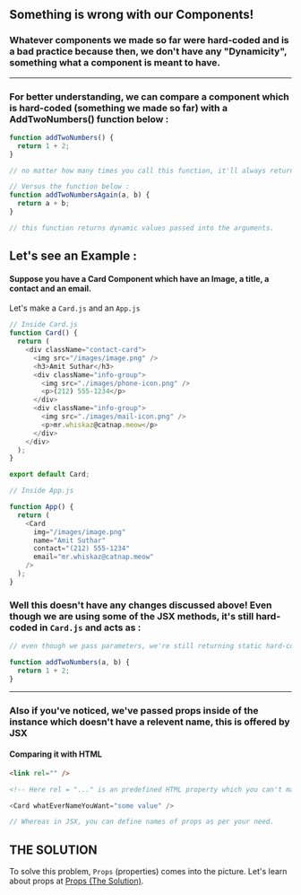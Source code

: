 ## Something is wrong with our Components!

### Whatever components we made so far were hard-coded and is a bad practice because then, we don't have any "Dynamicity", something what a component is meant to have.

---

### For better understanding, we can compare a component which is hard-coded (something we made so far) with a AddTwoNumbers() function below :

```js
function addTwoNumbers() {
  return 1 + 2;
}

// no matter how many times you call this function, it'll always return 1 + 2 = 3

// Versus the function below :
function addTwoNumbersAgain(a, b) {
  return a + b;
}

// this function returns dynamic values passed into the arguments.
```

## Let's see an Example :

#### Suppose you have a Card Component which have an Image, a title, a contact and an email.

Let's make a `Card.js` and an `App.js`

```js
// Inside Card.js
function Card() {
  return (
    <div className="contact-card">
      <img src="/images/image.png" />
      <h3>Amit Suthar</h3>
      <div className="info-group">
        <img src="./images/phone-icon.png" />
        <p>(212) 555-1234</p>
      </div>
      <div className="info-group">
        <img src="./images/mail-icon.png" />
        <p>mr.whiskaz@catnap.meow</p>
      </div>
    </div>
  );
}

export default Card;
```

```js
// Inside App.js

function App() {
  return (
    <Card
      img="/images/image.png"
      name="Amit Suthar"
      contact="(212) 555-1234"
      email="mr.whiskaz@catnap.meow"
    />
  );
}
```

### Well this doesn't have any changes discussed above! Even though we are using some of the JSX methods, it's still hard-coded in `Card.js` and acts as :

```js
// even though we pass parameters, we're still returning static hard-coded values.

function addTwoNumbers(a, b) {
  return 1 + 2;
}
```

---

### Also if you've noticed, we've passed props inside of the instance which doesn't have a relevent name, this is offered by JSX

#### Comparing it with HTML

```html
<link rel="" />

<!-- Here rel = "..." is an predefined HTML property which you can't manipulate-->
```

```js
<Card whatEverNameYouWant="some value" />

// Whereas in JSX, you can define names of props as per your need.
```

## THE SOLUTION

To solve this problem, `Props` (properties) comes into the picture. Let's learn about props at [Props (The Solution)](./08-Props-TheSolution.md).
